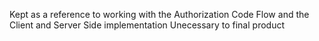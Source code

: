 Kept as a reference to working with the Authorization Code Flow and the Client and Server Side implementation
Unecessary to final product